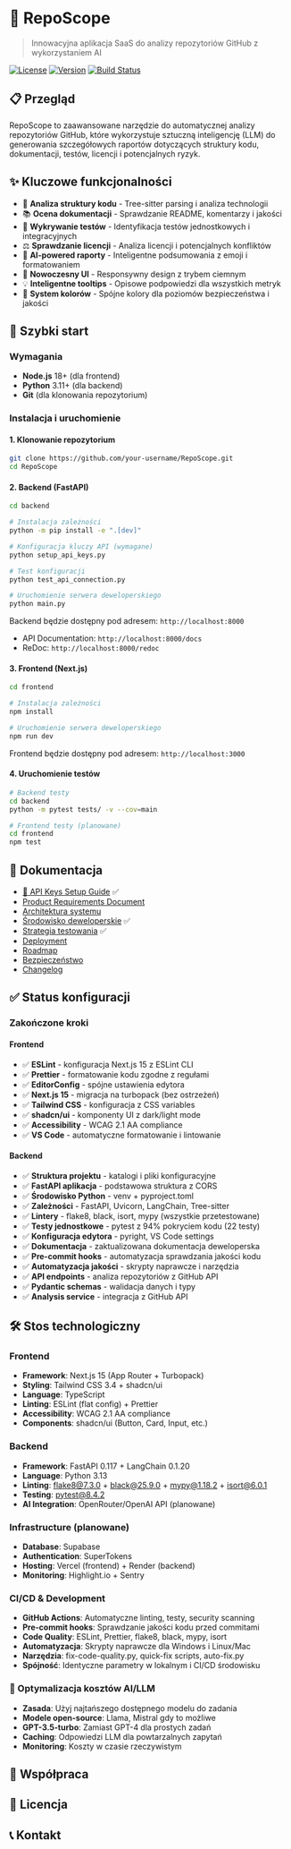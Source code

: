 # 🚀 RepoScope

> Innowacyjna aplikacja SaaS do analizy repozytoriów GitHub z wykorzystaniem AI

[![License](https://img.shields.io/badge/license-MIT-blue.svg)](LICENSE)
[![Version](https://img.shields.io/badge/version-0.1.0-green.svg)](CHANGELOG.md)
[![Build Status](https://img.shields.io/badge/build-passing-brightgreen.svg)](https://github.com/your-username/RepoScope/actions)

## 📋 Przegląd

RepoScope to zaawansowane narzędzie do automatycznej analizy repozytoriów GitHub, które wykorzystuje sztuczną inteligencję (LLM) do generowania szczegółowych raportów dotyczących struktury kodu, dokumentacji, testów, licencji i potencjalnych ryzyk.

## ✨ Kluczowe funkcjonalności

- 🧩 **Analiza struktury kodu** - Tree-sitter parsing i analiza technologii
- 📚 **Ocena dokumentacji** - Sprawdzanie README, komentarzy i jakości
- 🧪 **Wykrywanie testów** - Identyfikacja testów jednostkowych i integracyjnych
- ⚖️ **Sprawdzanie licencji** - Analiza licencji i potencjalnych konfliktów
- 🤖 **AI-powered raporty** - Inteligentne podsumowania z emoji i formatowaniem
- 🎨 **Nowoczesny UI** - Responsywny design z trybem ciemnym
- 💡 **Inteligentne tooltips** - Opisowe podpowiedzi dla wszystkich metryk
- 🎯 **System kolorów** - Spójne kolory dla poziomów bezpieczeństwa i jakości

## 🚀 Szybki start

### Wymagania

- **Node.js** 18+ (dla frontend)
- **Python** 3.11+ (dla backend)
- **Git** (dla klonowania repozytorium)

### Instalacja i uruchomienie

#### 1. Klonowanie repozytorium

```bash
git clone https://github.com/your-username/RepoScope.git
cd RepoScope
```

#### 2. Backend (FastAPI)

```bash
cd backend

# Instalacja zależności
python -m pip install -e ".[dev]"

# Konfiguracja kluczy API (wymagane)
python setup_api_keys.py

# Test konfiguracji
python test_api_connection.py

# Uruchomienie serwera deweloperskiego
python main.py
```

Backend będzie dostępny pod adresem: `http://localhost:8000`

- API Documentation: `http://localhost:8000/docs`
- ReDoc: `http://localhost:8000/redoc`

#### 3. Frontend (Next.js)

```bash
cd frontend

# Instalacja zależności
npm install

# Uruchomienie serwera deweloperskiego
npm run dev
```

Frontend będzie dostępny pod adresem: `http://localhost:3000`

#### 4. Uruchomienie testów

```bash
# Backend testy
cd backend
python -m pytest tests/ -v --cov=main

# Frontend testy (planowane)
cd frontend
npm test
```

## 📖 Dokumentacja

- [🔑 API Keys Setup Guide](docs/API_KEYS_SETUP.md) ✅
- [Product Requirements Document](docs/PRD.md)
- [Architektura systemu](docs/ARCHITECTURE.md)
- [Środowisko deweloperskie](docs/DEVELOPMENT.md) ✅
- [Strategia testowania](docs/TESTING_STRATEGY.md) ✅
- [Deployment](docs/DEPLOYMENT.md)
- [Roadmap](docs/ROADMAP.md)
- [Bezpieczeństwo](docs/SECURITY.md)
- [Changelog](docs/CHANGELOG.md)

## ✅ Status konfiguracji

### Zakończone kroki

#### Frontend

- ✅ **ESLint** - konfiguracja Next.js 15 z ESLint CLI
- ✅ **Prettier** - formatowanie kodu zgodne z regułami
- ✅ **EditorConfig** - spójne ustawienia edytora
- ✅ **Next.js 15** - migracja na turbopack (bez ostrzeżeń)
- ✅ **Tailwind CSS** - konfiguracja z CSS variables
- ✅ **shadcn/ui** - komponenty UI z dark/light mode
- ✅ **Accessibility** - WCAG 2.1 AA compliance
- ✅ **VS Code** - automatyczne formatowanie i lintowanie

#### Backend

- ✅ **Struktura projektu** - katalogi i pliki konfiguracyjne
- ✅ **FastAPI aplikacja** - podstawowa struktura z CORS
- ✅ **Środowisko Python** - venv + pyproject.toml
- ✅ **Zależności** - FastAPI, Uvicorn, LangChain, Tree-sitter
- ✅ **Lintery** - flake8, black, isort, mypy (wszystkie przetestowane)
- ✅ **Testy jednostkowe** - pytest z 94% pokryciem kodu (22 testy)
- ✅ **Konfiguracja edytora** - pyright, VS Code settings
- ✅ **Dokumentacja** - zaktualizowana dokumentacja deweloperska
- ✅ **Pre-commit hooks** - automatyzacja sprawdzania jakości kodu
- ✅ **Automatyzacja jakości** - skrypty naprawcze i narzędzia
- ✅ **API endpoints** - analiza repozytoriów z GitHub API
- ✅ **Pydantic schemas** - walidacja danych i typy
- ✅ **Analysis service** - integracja z GitHub API

## 🛠️ Stos technologiczny

### Frontend

- **Framework**: Next.js 15 (App Router + Turbopack)
- **Styling**: Tailwind CSS 3.4 + shadcn/ui
- **Language**: TypeScript
- **Linting**: ESLint (flat config) + Prettier
- **Accessibility**: WCAG 2.1 AA compliance
- **Components**: shadcn/ui (Button, Card, Input, etc.)

### Backend

- **Framework**: FastAPI 0.117 + LangChain 0.1.20
- **Language**: Python 3.13
- **Linting**: flake8@7.3.0 + black@25.9.0 + mypy@1.18.2 + isort@6.0.1
- **Testing**: pytest@8.4.2
- **AI Integration**: OpenRouter/OpenAI API (planowane)

### Infrastructure (planowane)

- **Database**: Supabase
- **Authentication**: SuperTokens
- **Hosting**: Vercel (frontend) + Render (backend)
- **Monitoring**: Highlight.io + Sentry

### CI/CD & Development

- **GitHub Actions**: Automatyczne linting, testy, security scanning
- **Pre-commit hooks**: Sprawdzanie jakości kodu przed commitami
- **Code Quality**: ESLint, Prettier, flake8, black, mypy, isort
- **Automatyzacja**: Skrypty naprawcze dla Windows i Linux/Mac
- **Narzędzia**: fix-code-quality.py, quick-fix scripts, auto-fix.py
- **Spójność**: Identyczne parametry w lokalnym i CI/CD środowisku

### 🤖 Optymalizacja kosztów AI/LLM

- **Zasada**: Użyj najtańszego dostępnego modelu do zadania
- **Modele open-source**: Llama, Mistral gdy to możliwe
- **GPT-3.5-turbo**: Zamiast GPT-4 dla prostych zadań
- **Caching**: Odpowiedzi LLM dla powtarzalnych zapytań
- **Monitoring**: Koszty w czasie rzeczywistym

## 🤝 Współpraca

<!-- TODO: Dodać informacje o współpracy -->

## 📄 Licencja

<!-- TODO: Dodać informacje o licencji -->

## 📞 Kontakt

<!-- TODO: Dodać informacje kontaktowe -->

